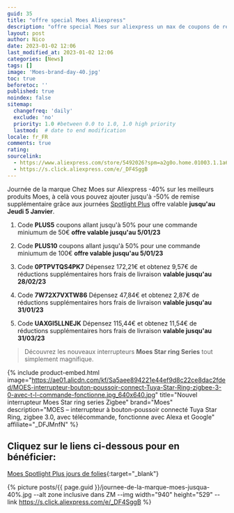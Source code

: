 ```yaml
---
guid: 35
title: "offre special Moes Aliexpress"
description: "offre special Moes sur aliexpress un max de coupons de reduc"
layout: post
author: Nico
date: 2023-01-02 12:06
last_modified_at: 2023-01-02 12:06
categories: [News]
tags: []
image: 'Moes-brand-day-40.jpg'
toc: true
beforetoc: ''
published: true
noindex: false
sitemap:
  changefreq: 'daily'
  exclude: 'no'
  priority: 1.0 #between 0.0 to 1.0, 1.0 high priority
  lastmod:  # date to end modification
locale: fr_FR
comments: true
rating:  
sourcelink:
  - https://www.aliexpress.com/store/5492026?spm=a2g0o.home.01003.1.1a6a7065pbuX37
  - https://s.click.aliexpress.com/e/_DF4SggB
---
```


Journée de la marque Chez Moes sur Aliexpress -40% sur les meilleurs produits Moes, à celà vous pouvez ajouter jusqu'à -50% de remise supplémentaire grâce aux journées [Spotlight Plus](https://s.click.aliexpress.com/e/_DF4SggB) offre valable **jusqu'au Jeudi 5 Janvier**.

1. Code **PLUS5** coupons allant jusqu'à 50% pour une commande miniumum de 50€ **offre valable jusqu'au 5/01/23**
2. Code **PLUS10** coupons allant jusqu'à 50% pour une commande miniumum de 100€ **offre valable jusqu'au 5/01/23**


1. Code **0PTPVTQS4PK7** Dépensez 172,21€ et obtenez 9,57€ de réductions supplémentaires hors frais de livraison **valable jusqu'au 28/02/23**
2. Code **7W72X7VXTW86** Dépensez 47,84€ et obtenez 2,87€ de réductions supplémentaires hors frais de livraison **valable jusqu'au 31/01/23**
3. Code **UAXGI5LLNEJK** Dépensez 115,44€ et obtenez 11,54€ de réductions supplémentaires hors frais de livraison **valable jusqu'au 31/03/23**

> Découvrez les nouveaux interrupteurs **Moes Star ring Series** tout simplement magnifique.

{% include product-embed.html image="https://ae01.alicdn.com/kf/Sa5aee894221e44ef9d8c22ce8dac2fded/MOES-interrupteur-bouton-poussoir-connect-Tuya-Star-Ring-zigbee-3-0-avec-t-l-commande-fonctionne.jpg_640x640.jpg" title="Nouvel interrupteur Moes Star ring series Zigbee" brand="Moes" description="MOES – interrupteur à bouton-poussoir connecté Tuya Star Ring, zigbee 3.0, avec télécommande, fonctionne avec Alexa et Google" affiliate="_DFJMnfN" %}

## Cliquez sur le liens ci-dessous pour en bénéficier:

[Moes Spotlight Plus jours de folies](https://s.click.aliexpress.com/e/_DF4SggB){:target="_blank"}

{% picture posts/{{ page.guid }}/journee-de-la-marque-moes-jusqua-40%.jpg --alt zone inclusive dans ZM --img width="940" height="529" --link https://s.click.aliexpress.com/e/_DF4SggB %}



